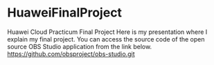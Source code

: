 # HuaweiFinalProject
Huawei Cloud Practicum Final Project
Here is my presentation where I explain my final project.
You can access the source code of the open source OBS Studio application from the link below.
https://github.com/obsproject/obs-studio.git
